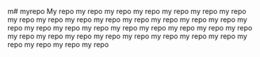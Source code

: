 m# myrepo
My repo
my repo
my repo
my repo
my repo
my repo
my repo
my repo
my repo
my repo
my repo
my repo
my repo
my repo
my repo
my repo
my repo
my repo
my repo
my repo
my repo
my repo
my repo
my repo
my repo
my repo
my repo
my repo
my repo
my repo
my repo
my repo
my repo
my repo
my repo
my repo
